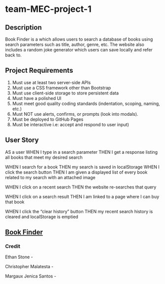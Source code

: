 # team-MEC-project-1

## Description
Book Finder is a which allows users to search a database of books using search parameters such as title, author, genre, etc. The website also includes a random joke generator which users can save locally and refer back to.

## Project Requirements
1. Must use at least two server-side APIs
2. Must use a CSS framework other than Bootstrap
3. Must use client-side storage to store persistent data
4. Must have a polished Ul
5. Must meet good quality coding standards (indentation, scoping, naming, etc.)
6. Must NOT use alerts, confirms, or prompts (look into modals).
7. Must be deployed to GitHub Pages
8. Must be interactive i.e: accept and respond to user input)

## User Story
AS a user
WHEN I type in a search parameter
THEN I get a response listing all books that meet my desired search

WHEN I search for a book
THEN my search is saved in localStorage
WHEN I click the search button 
THEN I am given a displayed list of every book related to my search with an attached image

WHEN I click on a recent search
THEN the website re-searches that query

WHEN I click on a search result
THEN I am linked to a page where I can buy that book

WHEN I click the “clear history” button
THEN my recent search history is cleared and localStorage is emptied

## [Book Finder](https://rclobster.github.io/team-MEC-project-1/)

### Credit

Ethan Stone -

Christopher Malatesta -

Margaux Jenica Santos -